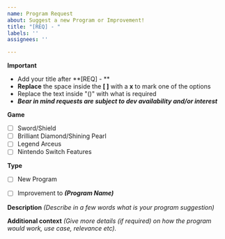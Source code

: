 ```yaml
---
name: Program Request
about: Suggest a new Program or Improvement!
title: "[REQ] - "
labels: ''
assignees: ''

---
```


**Important**
- Add your title after **[REQ] - **
- **Replace** the space inside the **[ ]** with a **x** to mark one of the options
- Replace the text inside "()" with what is required
- _**Bear in mind requests are subject to dev availability and/or interest**_

**Game**
- [ ] Sword/Shield
- [ ] Brilliant Diamond/Shining Pearl
- [ ] Legend Arceus
- [ ] Nintendo Switch Features

**Type**
- [ ] New Program
- [ ] Improvement to **_(Program Name)_**


**Description**
_(Describe in a few words what is your program suggestion)_

**Additional context**
_(Give more details (if required) on how the program would work, use case, relevance etc)._


